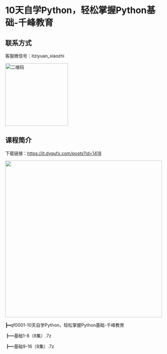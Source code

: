 # 10天自学Python，轻松掌握Python基础-千峰教育

## 联系方式

客服微信号：itziyuan_xiaozhi

<img src="https://ziyuanyun.oss-cn-guangzhou.aliyuncs.com/common/20240614073449/666b82192834a.jpg" width="200" height="200" alt="二维码">

## 课程简介

下载链接：https://it.dyqufx.com/posts?id=1418

<img src="https://ziyuanyun.oss-cn-guangzhou.aliyuncs.com/yun/20240515153931/664466b3082ad.jpg" width="500" alt="">

  ┣━qf0001-10天自学Python，轻松掌握Python基础-千峰教育

 ┣━基础1-8（8集）.7z

 ┣━基础9-16（8集）.7z

  